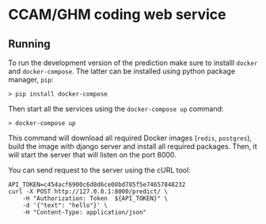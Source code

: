 # CCAM/GHM coding web service

## Running

To run the development version of the prediction make sure to installl `docker` and `docker-compose`. The latter can be installed using python package manager, `pip`:

```
> pip install docker-compose
```

Then start all the services using the `docker-compose up` command:

```
> docker-compose up
```

This command will download all required Docker images (`redis`, `postgres`), build the image with django server and install all required packages. Then, it will start the server that will listen on the port 8000.

You can send request to the server using the cURL tool:

```
API_TOKEN=c454acf6900c6d8d6ce08bd785f5e74657848232
curl -X POST http://127.0.0.1:8000/predict/ \
    -H "Authorization: Token  ${API_TOKEN}" \
    -d '{"text": "hello"}' \
    -H "Content-Type: application/json"
```

